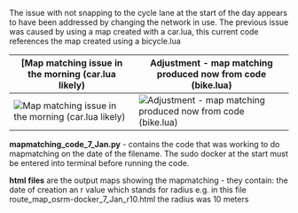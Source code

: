 The issue with not snapping to the cycle lane at the start of the day appears to have been addressed by changing the network in use. The previous issue was caused by using a map created with a car.lua, this current code references the map created using a bicycle.lua

 
| [Map matching issue in the morning (car.lua likely)  | Adjustment - map matching produced now from code (bike.lua) |
| ------------- | ------------- |
| ![Map matching issue in the morning (car.lua likely)](https://github.com/user-attachments/assets/9ef6d4af-9ef9-47a4-9a40-bd65dbe292a8)  | ![Adjustment - map matching produced now from code (bike.lua)](https://github.com/user-attachments/assets/d0cb8ab9-6636-4744-8b3d-5c0832795abb)  |


**mapmatching_code_7_Jan.py** - contains the code that was working to do mapmatching on the date of the filename. The sudo docker at the start must be entered into terminal before running the code.

**html files** are the output maps showing the mapmatching - they contain:
  the date of creation
  an r value which stands for radius e.g. in this file route_map_osrm-docker_7_Jan_r10.html the radius was 10 meters

